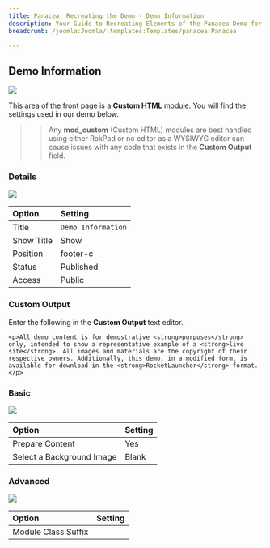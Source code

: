 ```yaml
---
title: Panacea: Recreating the Demo - Demo Information
description: Your Guide to Recreating Elements of the Panacea Demo for Joomla
breadcrumb: /joomla:Joomla/!templates:Templates/panacea:Panacea

---
```


Demo Information
-----

![][demo]

This area of the front page is a **Custom HTML** module. You will find the settings used in our demo below.

>> Any **mod_custom** (Custom HTML) modules are best handled using either RokPad or no editor as a WYSIWYG editor can cause issues with any code that exists in the **Custom Output** field.

### Details

![][demo2]

| Option     | Setting            |
| :--------- | :----------------- |
| Title      | `Demo Information` |
| Show Title | Show               |
| Position   | footer-c           |
| Status     | Published          |
| Access     | Public             |

### Custom Output

Enter the following in the **Custom Output** text editor.

~~~
<p>All demo content is for demostrative <strong>purposes</strong> only, intended to show a representative example of a <strong>live site</strong>. All images and materials are the copyright of their respective owners. Additionally, this demo, in a modified form, is available for download in the <strong>RocketLauncher</strong> format.</p>
~~~

### Basic

![][demo3]

| Option                    | Setting     |
| :----------               | :---------- |
| Prepare Content           | Yes         |
| Select a Background Image | Blank       |

### Advanced

![][demo4]

| Option              | Setting     |
| :----------         | :---------- |
| Module Class Suffix |             |

[demo]: assets/demo_9.jpeg
[demo2]: assets/demo_9a.jpeg
[demo3]: assets/demo_9b.jpeg
[demo4]: assets/demo_9c.jpeg
